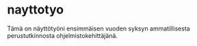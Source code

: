 # nayttotyo

Tämä on näyttötyöni ensimmäisen vuoden syksyn ammatillisesta perustutkinnosta ohjelmistokehittäjänä.
